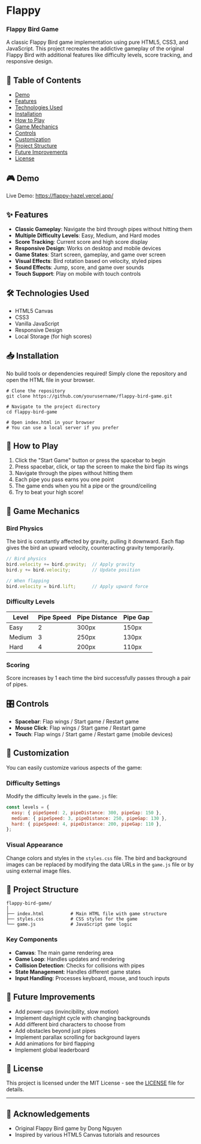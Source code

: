 # Flappy
### Flappy Bird Game

A classic Flappy Bird game implementation using pure HTML5, CSS3, and JavaScript. This project recreates the addictive gameplay of the original Flappy Bird with additional features like difficulty levels, score tracking, and responsive design.





## 📝 Table of Contents

- [Demo](#demo)
- [Features](#features)
- [Technologies Used](#technologies-used)
- [Installation](#installation)
- [How to Play](#how-to-play)
- [Game Mechanics](#game-mechanics)
- [Controls](#controls)
- [Customization](#customization)
- [Project Structure](#project-structure)
- [Future Improvements](#future-improvements)
- [License](#license)


## 🎮 Demo

Live Demo: https://flappy-hazel.vercel.app/

## ✨ Features

- **Classic Gameplay**: Navigate the bird through pipes without hitting them
- **Multiple Difficulty Levels**: Easy, Medium, and Hard modes
- **Score Tracking**: Current score and high score display
- **Responsive Design**: Works on desktop and mobile devices
- **Game States**: Start screen, gameplay, and game over screen
- **Visual Effects**: Bird rotation based on velocity, styled pipes
- **Sound Effects**: Jump, score, and game over sounds
- **Touch Support**: Play on mobile with touch controls


## 🛠️ Technologies Used

- HTML5 Canvas
- CSS3
- Vanilla JavaScript
- Responsive Design
- Local Storage (for high scores)


## 📥 Installation

No build tools or dependencies required! Simply clone the repository and open the HTML file in your browser.

```shellscript
# Clone the repository
git clone https://github.com/yourusername/flappy-bird-game.git

# Navigate to the project directory
cd flappy-bird-game

# Open index.html in your browser
# You can use a local server if you prefer
```

## 🎯 How to Play

1. Click the "Start Game" button or press the spacebar to begin
2. Press spacebar, click, or tap the screen to make the bird flap its wings
3. Navigate through the pipes without hitting them
4. Each pipe you pass earns you one point
5. The game ends when you hit a pipe or the ground/ceiling
6. Try to beat your high score!


## 🎲 Game Mechanics

### Bird Physics

The bird is constantly affected by gravity, pulling it downward. Each flap gives the bird an upward velocity, counteracting gravity temporarily.

```javascript
// Bird physics
bird.velocity += bird.gravity;  // Apply gravity
bird.y += bird.velocity;        // Update position

// When flapping
bird.velocity = bird.lift;      // Apply upward force
```

### Difficulty Levels

| Level | Pipe Speed | Pipe Distance | Pipe Gap
|-----|-----|-----|-----
| Easy | 2 | 300px | 150px
| Medium | 3 | 250px | 130px
| Hard | 4 | 200px | 110px


### Scoring

Score increases by 1 each time the bird successfully passes through a pair of pipes.

## 🎛️ Controls

- **Spacebar**: Flap wings / Start game / Restart game
- **Mouse Click**: Flap wings / Start game / Restart game
- **Touch**: Flap wings / Start game / Restart game (mobile devices)


## 🔧 Customization

You can easily customize various aspects of the game:

### Difficulty Settings

Modify the difficulty levels in the `game.js` file:

```javascript
const levels = {
  easy: { pipeSpeed: 2, pipeDistance: 300, pipeGap: 150 },
  medium: { pipeSpeed: 3, pipeDistance: 250, pipeGap: 130 },
  hard: { pipeSpeed: 4, pipeDistance: 200, pipeGap: 110 },
};
```

### Visual Appearance

Change colors and styles in the `styles.css` file. The bird and background images can be replaced by modifying the data URLs in the `game.js` file or by using external image files.

## 📁 Project Structure

```plaintext
flappy-bird-game/
│
├── index.html          # Main HTML file with game structure
├── styles.css          # CSS styles for the game
└── game.js             # JavaScript game logic
```

### Key Components

- **Canvas**: The main game rendering area
- **Game Loop**: Handles updates and rendering
- **Collision Detection**: Checks for collisions with pipes
- **State Management**: Handles different game states
- **Input Handling**: Processes keyboard, mouse, and touch inputs


## 🚀 Future Improvements

- Add power-ups (invincibility, slow motion)
- Implement day/night cycle with changing backgrounds
- Add different bird characters to choose from
- Add obstacles beyond just pipes
- Implement parallax scrolling for background layers
- Add animations for bird flapping
- Implement global leaderboard


## 📜 License

This project is licensed under the MIT License - see the [LICENSE](LICENSE) file for details.

---

## 🙏 Acknowledgements

- Original Flappy Bird game by Dong Nguyen
- Inspired by various HTML5 Canvas tutorials and resources

